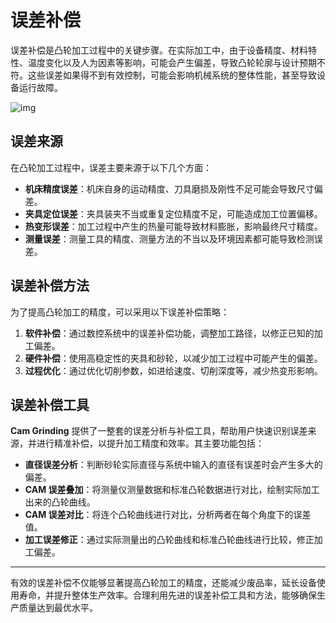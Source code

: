 # 误差补偿

误差补偿是凸轮加工过程中的关键步骤。在实际加工中，由于设备精度、材料特性、温度变化以及人为因素等影响，可能会产生偏差，导致凸轮轮廓与设计预期不符。这些误差如果得不到有效控制，可能会影响机械系统的整体性能，甚至导致设备运行故障。

![img](resources/deviation_demo.jpg)

## 误差来源

在凸轮加工过程中，误差主要来源于以下几个方面：

- **机床精度误差**：机床自身的运动精度、刀具磨损及刚性不足可能会导致尺寸偏差。
- **夹具定位误差**：夹具装夹不当或重复定位精度不足，可能造成加工位置偏移。
- **热变形误差**：加工过程中产生的热量可能导致材料膨胀，影响最终尺寸精度。
- **测量误差**：测量工具的精度、测量方法的不当以及环境因素都可能导致检测误差。

## 误差补偿方法

为了提高凸轮加工的精度，可以采用以下误差补偿策略：

1. **软件补偿**：通过数控系统中的误差补偿功能，调整加工路径，以修正已知的加工偏差。
2. **硬件补偿**：使用高稳定性的夹具和砂轮，以减少加工过程中可能产生的偏差。
3. **过程优化**：通过优化切削参数，如进给速度、切削深度等，减少热变形影响。

## 误差补偿工具

**Cam Grinding** 提供了一整套的误差分析与补偿工具，帮助用户快速识别误差来源，并进行精准补偿，以提升加工精度和效率。其主要功能包括：

- **直径误差分析**：判断砂轮实际直径与系统中输入的直径有误差时会产生多大的偏差。
- **CAM 误差叠加**：将测量仪测量数据和标准凸轮数据进行对比，绘制实际加工出来的凸轮曲线。
- **CAM 误差对比**：将连个凸轮曲线进行对比，分析两者在每个角度下的误差值。
- **加工误差修正**：通过实际测量出的凸轮曲线和标准凸轮曲线进行比较，修正加工偏差。

---

有效的误差补偿不仅能够显著提高凸轮加工的精度，还能减少废品率，延长设备使用寿命，并提升整体生产效率。合理利用先进的误差补偿工具和方法，能够确保生产质量达到最优水平。
